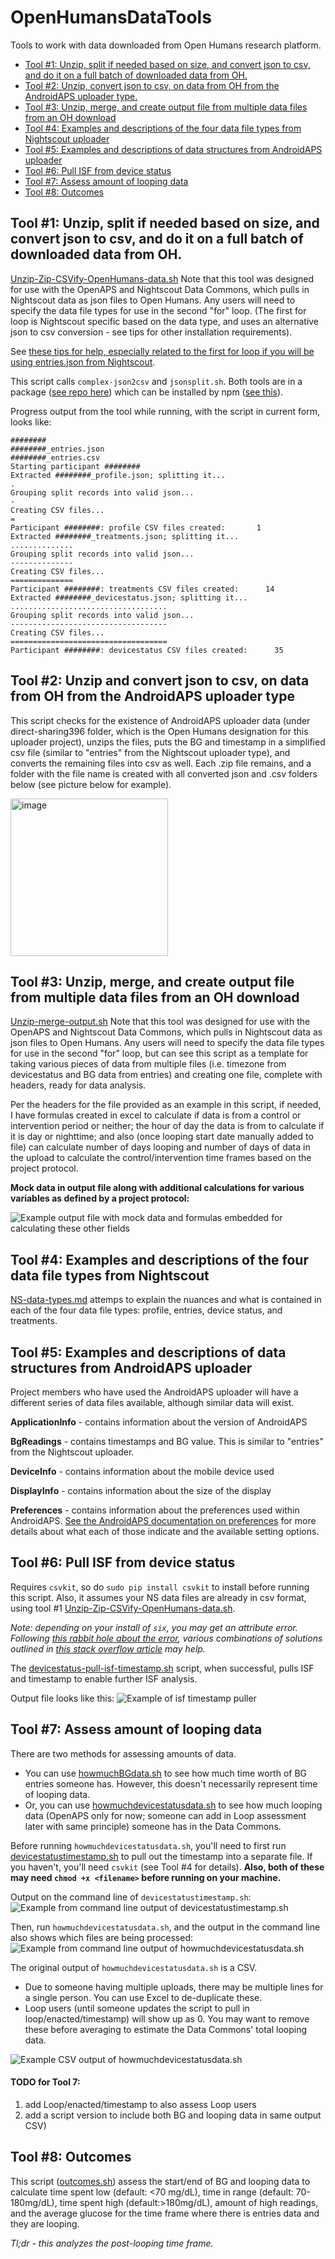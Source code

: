 # OpenHumansDataTools

Tools to work with data downloaded from Open Humans research platform.

- [Tool #1: Unzip, split if needed based on size, and convert json to csv, and do it on a full batch of downloaded data from OH.](#tool-1-unzip-split-if-needed-based-on-size-and-convert-json-to-csv-and-do-it-on-a-full-batch-of-downloaded-data-from-oh)
- [Tool #2: Unzip, convert json to csv, on data from OH from the AndroidAPS uploader type.](#tool-2-Unzip-and-convert-json-to-csv-on-data-from-OH-from-the-AndroidAPS-uploader-type)
- [Tool #3: Unzip, merge, and create output file from multiple data files from an OH download](#tool-3-unzip-merge-and-create-output-file-from-multiple-data-files-from-an-oh-download)
- [Tool #4: Examples and descriptions of the four data file types from Nightscout uploader](#tool-4-examples-and-descriptions-of-the-four-data-file-types-from-nightscout)
- [Tool #5: Examples and descriptions of data structures from AndroidAPS uploader](#tool-5-Examples-and-descriptions-of-data-structures-from-AndroidAPS-uploader)
- [Tool #6: Pull ISF from device status](#tool-6-pull-isf-from-device-status)
- [Tool #7: Assess amount of looping data](#tool-7-assess-amount-of-looping-data)
- [Tool #8: Outcomes](#tool-8-outcomes)

## Tool #1: Unzip, split if needed based on size, and convert json to csv, and do it on a full batch of downloaded data from OH. 

[Unzip-Zip-CSVify-OpenHumans-data.sh](https://github.com/danamlewis/OpenHumansDataTools/blob/master/bin/unzip-split-csvify-OpenHumans-data.sh) Note that this tool was designed for use with the OpenAPS and Nightscout Data Commons, which pulls in Nightscout data as json files to Open Humans. Any users will need to specify the data file types for use in the second "for" loop. (The first for loop is Nightscout specific based on the data type, and uses an alternative json to csv conversion - see tips for other installation requirements).

See [these tips for help, especially related to the first for loop if you will be using entries.json from Nightscout](https://gist.github.com/danamlewis/aab795a7ec0bdd3abbb08b1f9be79663).

This script calls `complex-json2csv` and `jsonsplit.sh`. Both tools are in a package ([see repo here](https://github.com/danamlewis/json)) which can be installed by npm ([see this](https://www.npmjs.com/package/complex-json2csv)).

Progress output from the tool while running, with the script in current form, looks like:
```
########
########_entries.json
########_entries.csv
Starting participant ########
Extracted ########_profile.json; splitting it...
.
Grouping split records into valid json...
-
Creating CSV files...
=
Participant ########: profile CSV files created:       1
Extracted ########_treatments.json; splitting it...
..............
Grouping split records into valid json...
--------------
Creating CSV files...
==============
Participant ########: treatments CSV files created:      14
Extracted ########_devicestatus.json; splitting it...
...................................
Grouping split records into valid json...
-----------------------------------
Creating CSV files...
===================================
Participant ########: devicestatus CSV files created:      35
```

## Tool #2: Unzip and convert json to csv, on data from OH from the AndroidAPS uploader type

This script checks for the existence of AndroidAPS uploader data (under direct-sharing396 folder, which is the Open Humans designation for this uploader project), unzips the files, puts the BG and timestamp in a simplified csv file (similar to "entries" from the Nightscout uploader type), and converts the remaining files into csv as well. Each .zip file remains, and a folder with the file name is created with all converted json and .csv folders below (see picture below for example). 

<img width="252" alt="image" src="https://user-images.githubusercontent.com/7468165/exampleAAPSconvertedtoCSV-data-example.png">

## Tool #3: Unzip, merge, and create output file from multiple data files from an OH download

[Unzip-merge-output.sh](https://github.com/danamlewis/OpenHumansDataTools/blob/master/bin/unzip-merge-output.sh)
Note that this tool was designed for use with the OpenAPS and Nightscout Data Commons, which pulls in Nightscout data as json files to Open Humans. Any users will need to specify the data file types for use in the second "for" loop, but can see this script as a template for taking various pieces of data from multiple files (i.e. timezone from devicestatus and BG data from entries) and creating one file, complete with headers, ready for data analysis.

Per the headers for the file provided as an example in this script, if needed, I have formulas created in excel to calculate if data is from a control or intervention period or neither; the hour of day the data is from to calculate if it is day or nighttime; and also (once looping start date manually added to file) can calculate number of days looping and number of days of data in the upload to calculate the control/intervention time frames based on the project protocol.

**Mock data in output file along with additional calculations for various variables as defined by a project protocol:**

![Example output file with mock data and formulas embedded for calculating these other fields](https://github.com/danamlewis/OpenHumansDataTools/blob/master/Examples/Example%20output%20file%20from%20unzip-merge-output.png)

## Tool #4: Examples and descriptions of the four data file types from Nightscout

[NS-data-types.md](https://github.com/danamlewis/OpenHumansDataTools/blob/master/NS-data-types.md) attemps to explain the nuances and what is contained in each of the four data file types: profile, entries, device status, and treatments. 


## Tool #5: Examples and descriptions of data structures from AndroidAPS uploader

Project members who have used the AndroidAPS uploader will have a different series of data files available, although similar data will exist.

**ApplicationInfo** - contains information about the version of AndroidAPS

**BgReadings** - contains timestamps and BG value. This is similar to "entries" from the Nightscout uploader.

**DeviceInfo** - contains information about the mobile device used

**DisplayInfo** - contains information about the size of the display 

**Preferences** - contains information about the preferences used within AndroidAPS. [See the AndroidAPS documentation on preferences](https://androidaps.readthedocs.io/en/latest/Configuration/Preferences.html) for more details about what each of those indicate and the available setting options.


## Tool #6: Pull ISF from device status

Requires `csvkit`, so do `sudo pip install csvkit` to install before running this script. Also, it assumes your NS data files are already in csv format, using tool #1 [Unzip-Zip-CSVify-OpenHumans-data.sh](https://github.com/danamlewis/OpenHumansDataTools/blob/master/bin/unzip-split-csvify-OpenHumans-data.sh).

*Note: depending on your install of `six`, you may get an attribute error. 
Following [this rabbit hole about the error](https://github.com/wireservice/csvkit/issues/747), various combinations of solutions outlined in [this stack overflow article](https://stackoverflow.com/questions/29485741/unable-to-upgrade-python-six-package-in-mac-osx-10-10-2/29666702#29666702) may help.*

The [devicestatus-pull-isf-timestamp.sh](https://github.com/danamlewis/OpenHumansDataTools/blob/master/bin/devicestatus-pull-isf-timestamp.sh) script, when successful, pulls ISF and timestamp to enable further ISF analysis. 

Output file looks like this:
![Example of isf timestamp puller](https://github.com/danamlewis/OpenHumansDataTools/blob/master/Examples/Example_devicestatus_pull_ISF_timestamp.png)

## Tool #7: Assess amount of looping data

There are two methods for assessing amounts of data. 
* You can use [howmuchBGdata.sh](https://github.com/danamlewis/OpenHumansDataTools/blob/master/bin/howmuchBGdata.sh) to see how much time worth of BG entries someone has. However, this doesn't necessarily represent time of looping data.
* Or, you can use [howmuchdevicestatusdata.sh](https://github.com/danamlewis/OpenHumansDataTools/blob/master/bin/howmuchdevicestatusdata.sh) to see how much looping data (OpenAPS only for now; someone can add in Loop assessment later with same principle) someone has in the Data Commons.

Before running `howmuchdevicestatusdata.sh`, you'll need to first run [devicestatustimestamp.sh](https://github.com/danamlewis/OpenHumansDataTools/blob/master/bin/devicestatustimestamp.sh) to pull out the timestamp into a separate file. If you haven't, you'll need `csvkit` (see Tool #4 for details). **Also, both of these may need `chmod +x <filename>` before running on your machine.**

Output on the command line of `devicestatustimestamp.sh`:
![Example from command line output of devicestatustimestamp.sh](https://github.com/danamlewis/OpenHumansDataTools/blob/master/Examples/Example_command_line_devicestatustimestamp.sh.png)

Then, run `howmuchdevicestatusdata.sh`, and the output in the command line also shows which files are being processed:
![Example from command line output of howmuchdevicestatusdata.sh](https://github.com/danamlewis/OpenHumansDataTools/blob/master/Examples/Example_command_line_howmuchdevicestatusdata.sh.png)

The original output of `howmuchdevicestatusdata.sh` is a CSV. 
* Due to someone having multiple uploads, there may be multiple lines for a single person. You can use Excel to de-duplicate these.
* Loop users (until someone updates the script to pull in loop/enacted/timestamp) will show up as 0. You may want to remove these before averaging to estimate the Data Commons' total looping data.

![Example CSV output of howmuchdevicestatusdata.sh](https://github.com/danamlewis/OpenHumansDataTools/blob/master/Examples/Example_CSVoutput_howmuchdevicestatusdata.sh.png)

#### TODO for Tool 7: 
1) add Loop/enacted/timestamp to also assess Loop users
2) add a script version to include both BG and looping data in same output CSV)

## Tool #8: Outcomes

This script ([outcomes.sh](https://github.com/danamlewis/OpenHumansDataTools/blob/master/bin/outcomes.sh)) assess the start/end of BG and looping data to calculate time spent low (default: <70 mg/dL), time in range (default: 70-180mg/dL), time spent high (default:>180mg/dL), amount of high readings, and the average glucose for the time frame where there is entries data and they are looping. 

*Tl;dr - this analyzes the post-looping time frame.*

